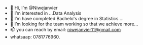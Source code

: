 - 👋 Hi, I’m @Niwejanvier
- 👀 I’m interested in ...Data Analysis
- 🌱 I’m have completed Bachelo's degree in Statistics ...
- 💞️ I’m looking for the team working so that we achieve more...
- 📫 you can reach by email: niwejanvier11@gmail.com
- whatsaap: 0781776960.

<!---
Niwejanvier/Niwejanvier is a ✨ special ✨ repository because its `README.md` (this file) appears on your GitHub profile.
You can click the Preview link to take a look at your changes.
--->
